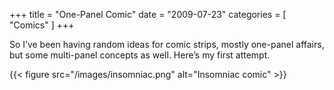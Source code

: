 +++
title = "One-Panel Comic"
date = "2009-07-23"
categories = [ "Comics" ]
+++

So I&#8217;ve been having random ideas for comic strips, mostly one-panel affairs, but some multi-panel concepts as well. Here&#8217;s my first attempt.

{{< figure src="/images/insomniac.png" alt="Insomniac comic" >}}
